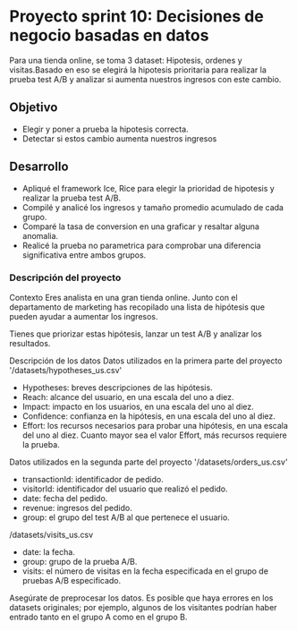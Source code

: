 # Proyecto sprint 10: Decisiones de negocio basadas en datos
Para una tienda online, se toma 3 dataset: Hipotesis, ordenes y visitas.Basado en eso se elegirá la hipotesis prioritaria para realizar la prueba test A/B y analizar si aumenta nuestros ingresos con este cambio.
## Objetivo
* Elegir y poner a prueba la hipotesis correcta.
* Detectar si estos cambio aumenta nuestros ingresos

## Desarrollo
* Apliqué el framework Ice, Rice para elegir la prioridad de hipotesis y realizar la prueba test A/B.
* Compilé y analicé los ingresos y tamaño promedio acumulado de cada grupo.
* Comparé la tasa de conversion en una graficar y resaltar alguna anomalia.
* Realicé la prueba no parametrica para comprobar una diferencia significativa entre ambos grupos.

### Descripción del proyecto
Contexto
Eres analista en una gran tienda online. Junto con el departamento de marketing has recopilado una lista de hipótesis que pueden ayudar a aumentar los ingresos.

Tienes que priorizar estas hipótesis, lanzar un test A/B y analizar los resultados.

Descripción de los datos
Datos utilizados en la primera parte del proyecto '/datasets/hypotheses_us.csv'

* Hypotheses: breves descripciones de las hipótesis.
* Reach: alcance del usuario, en una escala del uno a diez.
* Impact: impacto en los usuarios, en una escala del uno al diez.
* Confidence: confianza en la hipótesis, en una escala del uno al diez.
* Effort: los recursos necesarios para probar una hipótesis, en una escala del uno al diez. Cuanto mayor sea el valor Effort, más recursos requiere la prueba.

Datos utilizados en la segunda parte del proyecto '/datasets/orders_us.csv'

* transactionId: identificador de pedido.
* visitorId: identificador del usuario que realizó el pedido.
* date: fecha del pedido.
* revenue: ingresos del pedido.
* group: el grupo del test A/B al que pertenece el usuario.

/datasets/visits_us.csv
* date: la fecha.
* group: grupo de la prueba A/B.
* visits: el número de visitas en la fecha especificada en el grupo de pruebas A/B especificado.
  
Asegúrate de preprocesar los datos. Es posible que haya errores en los datasets originales; por ejemplo, algunos de los visitantes podrían haber entrado tanto en el grupo A como en el grupo B.
